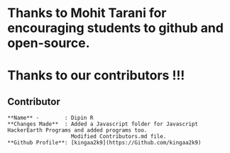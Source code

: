 # Thanks to Mohit Tarani for  encouraging students to github and open-source.

# Thanks to our contributors !!!


## Contributor
	**Name** -        : Dipin R
	**Changes Made**  : Added a Javascript folder for Javascript HackerEarth Programs and added programs too.
					    Modified Contributors.md file.
	**Github Profile**: [kingaa2k9](https://Github.com/kingaa2k9)
